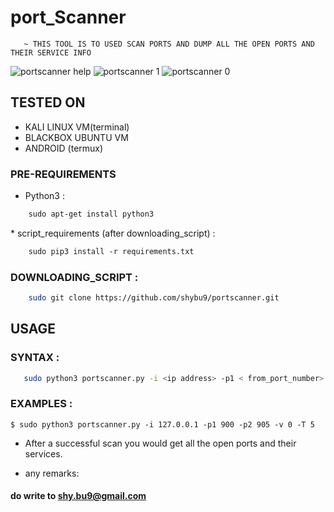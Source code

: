 # port_Scanner
       ~ THIS TOOL IS TO USED SCAN PORTS AND DUMP ALL THE OPEN PORTS AND THEIR SERVICE INFO
![portscanner help](https://user-images.githubusercontent.com/112984045/201478041-a8c84132-b5b8-4bda-91df-16f3d13ac5ea.png)
![portscanner 1](https://user-images.githubusercontent.com/112984045/201478076-0e223306-ad44-4463-ae55-f62c6fdc5c5b.png)
![portscanner 0](https://user-images.githubusercontent.com/112984045/201478081-581bde0e-616f-40cf-8131-924f0c415c59.png)

## TESTED ON
* KALI LINUX VM(terminal) <br>
* BLACKBOX UBUNTU VM <br>
* ANDROID (termux) <br>  

### PRE-REQUIREMENTS  
* Python3 :
 ```bash 
     sudo apt-get install python3 
 ``` 
  
  
  
* script_requirements (after downloading_script) : 
 ```bash 
     sudo pip3 install -r requirements.txt 
 ```
### DOWNLOADING_SCRIPT :
 ```bash 
     sudo git clone https://github.com/shybu9/portscanner.git 
 ``` 

## USAGE
### SYNTAX :
 ```bash 
    sudo python3 portscanner.py -i <ip address> -p1 < from_port_number> -p2 < to_port_number> -v < select 0 (or) 1 level verbose > -T < threads>
 ```
### EXAMPLES : <br>
 `$ sudo python3 portscanner.py -i 127.0.0.1 -p1 900 -p2 905 -v 0 -T 5`
  
 - After a successful scan you would get all the open ports and their services.
 
* any remarks:<br> 
####      do write to shy.bu9@gmail.com
